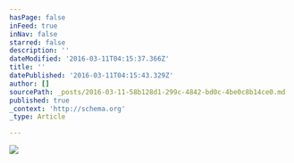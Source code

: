 ```yaml
---
hasPage: false
inFeed: true
inNav: false
starred: false
description: ''
dateModified: '2016-03-11T04:15:37.366Z'
title: ''
datePublished: '2016-03-11T04:15:43.329Z'
author: []
sourcePath: _posts/2016-03-11-58b128d1-299c-4842-bd0c-4be0c8b14ce0.md
published: true
_context: 'http://schema.org'
_type: Article

---
```

![](https://the-grid-user-content.s3-us-west-2.amazonaws.com/d6005728-5361-4ff8-9061-c5b3971f7147.jpg)
